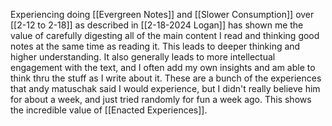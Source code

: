 Experiencing doing [[Evergreen Notes]] and [[Slower Consumption]] over [[2-12 to 2-18]] as described in [[2-18-2024 Logan]] has shown me the value of carefully digesting all of the main content I read and thinking good notes at the same time as reading it. This leads to deeper thinking and higher understanding. It also generally leads to more intellectual engagement with the text, and I often add my own insights and am able to think thru the stuff as I write about it. These are a bunch of the experiences that andy matuschak said I would experience, but I didn't really believe him for about a week, and just tried randomly for fun a week ago. This shows the incredible value of [[Enacted Experiences]].